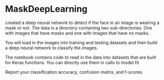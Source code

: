 # MaskDeepLearning
created a deep neural network to detect if the face in an image is wearing a mask or not.
The data is a directory containing two sub-directories. One with images that have masks and one with images that have no masks.

You will load in the images into training and testing datasets and then build a deep neural network to classify the images.

The notebook contains code to read in the data into datasets that are built for Keras functions. You can directly use them in calls to model.fit

Report your classification accuracy, confusion matrix, and f-scores.
